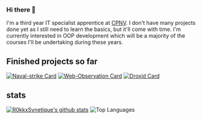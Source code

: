 ### Hi there 👋
I'm a third year IT specialist apprentice at [CPNV](https://www.cpnv.ch/). I don't have many projects done yet as I still need to learn the basics, but it'll come with time. I'm currently interested in OOP development which will be a majority of the courses I'll be undertaking during these years.

## Finished projects so far

[![Naval-strike Card](https://github-readme-stats.vercel.app/api/pin/?username=R0kkxSynetique&repo=Naval-strike)](https://github.com/R0kkxSynetique/Naval-strike)
[![Web-Observation Card](https://github-readme-stats.vercel.app/api/pin/?username=Mondotosz&repo=Web-Observation)](https://github.com/Mondotosz/Web-Observation)
[![Droxid Card](https://github-readme-stats.vercel.app/api/pin/?username=R0kkxSynetique&repo=Droxid)](https://github.com/R0kkxSynetique/Droxid)

## stats
[![R0kkxSynetique's github stats](https://github-readme-stats.vercel.app/api?username=R0kkxSynetique&count_private=true&show_icons=true)](https://github.com/R0kkxSynetique)
![Top Languages](https://github-readme-stats.vercel.app/api/top-langs/?username=R0kkxSynetique&layout=compact)
